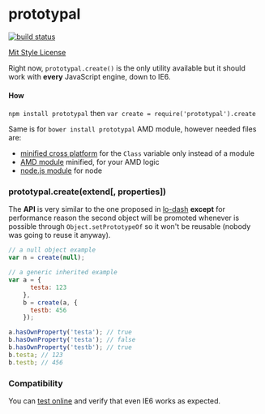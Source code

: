 prototypal
==========

[![build status](https://secure.travis-ci.org/WebReflection/prototypal.png)](http://travis-ci.org/WebReflection/prototypal)

[Mit Style License](./LICENSE.txt)

Right now, `prototypal.create()` is the only utility available but it should work with **every** JavaScript engine, down to IE6.

#### How
`npm install prototypal` then `var create = require('prototypal').create`

Same is for `bower install prototypal` AMD module, however needed files are:

  * [minified cross platform](build/prototypal.js) for the `Class` variable only instead of a module
  * [AMD module](build/prototypal.amd.js) minified, for your AMD logic
  * [node.js module](build/prototypal.node.js) for node

### prototypal.create(extend[, properties])
The **API** is very similar to the one proposed in [lo-dash](http://lodash.com/docs#create) **except** for performance reason the second object will be promoted whenever is possible through `Object.setPrototypeOf` so it won't be reusable (nobody was going to reuse it anyway).
```javascript
// a null object example
var n = create(null);

// a generic inherited example
var a = {
      testa: 123
    },
    b = create(a, {
      testb: 456
    });

a.hasOwnProperty('testa'); // true
b.hasOwnProperty('testa'); // false
b.hasOwnProperty('testb'); // true
b.testa; // 123
b.testb; // 456
```

### Compatibility
You can [test online](http://webreflection.github.io/prototypal/test/) and verify that even IE6 works as expected.